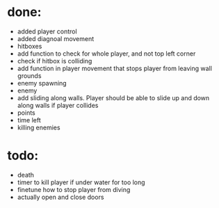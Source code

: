 # done:
* added player control
* added diagnoal movement
* hitboxes
* add function to check for whole player, and not top left corner
* check if hitbox is colliding
* add function in player movement that stops player from leaving wall grounds
* enemy spawning
* enemy
* add sliding along walls. Player should be able to slide up and down along walls if player collides
* points
* time left
* killing enemies

# todo: 
* death
* timer to kill player if under water for too long 
* finetune how to stop player from diving
* actually open and close doors 



